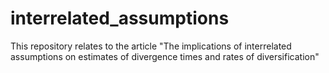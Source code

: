 # interrelated_assumptions
This repository relates to the article "The implications of interrelated assumptions on estimates of divergence times and rates of diversification"
